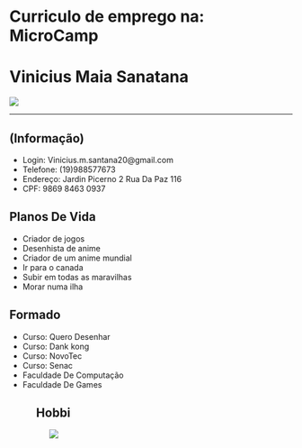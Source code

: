 <h1>Curriculo de emprego na: MicroCamp</h1>
<h1>Vinicius Maia Sanatana</h1>
<img src="https://scontent-gru1-1.xx.fbcdn.net/v/t1.6435-9/95496269_2540440202950868_7648349135036219392_n.jpg?_nc_cat=101&ccb=1-5&_nc_sid=09cbfe&_nc_ohc=AEhEEl8TsFcAX9Kn2XO&tn=4Smrgp0RicjJDwQ7&_nc_ht=scontent-gru1-1.xx&oh=e0a7e09e40178e83c4410c4f6a5897b6&oe=61B60368">
<hr>
<h2>(Informação)</h2>
<ul>
<li>Login: Vinicius.m.santana20@gmail.com</li>
<li>Telefone: (19)988577673</li>
  <li>Endereço: Jardin Picerno 2 Rua Da Paz 116</li>
  <li>CPF: 9869 8463 0937
</ul>
<h2>Planos De Vida</h2> 
<ul>
  <li>Criador de jogos</li>
  <li>Desenhista de anime
  <li>Criador de um anime mundial
  <li>Ir para o canada
  <li>Subir em todas as maravilhas
  <li>Morar numa ilha
</ul>
<h2>Formado</h2>
<ul>
  <li>Curso: Quero Desenhar
  <li>Curso: Dank kong
  <li>Curso: NovoTec
  <li>Curso: Senac
  <Li>Faculdade De Computação
  <Li>Faculdade De Games
<ul/>
<h2>Hobbi</h2>
  <ul>
<img src=https://encrypted-tbn1.gstatic.com/shopping?q=tbn:ANd9GcS9dYIawTs_drXNO20YvSDFncTNGxmgQkacvHWmA7gB-0SQ2zSg8mLmN5ad-Ps9VdiwHxuZgkE5ow&usqp=CAc
